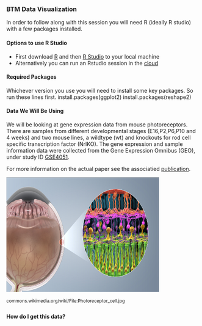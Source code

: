 
### BTM Data Visualization
In order to follow along with this session you will need R (ideally R studio) with a few packages installed. 

#### Options to use R Studio
- First download [R](https://cran.r-project.org/) and then [R Studio](https://www.rstudio.com/products/rstudio/download/#download) to your local machine 
- Alternatively you can run an Rstudio session in the [cloud](https://rstudio.cloud/) 

#### Required Packages
Whichever version you use you will need to install some key packages. So run these lines first. 
install.packages(ggplot2)
install.packages(reshape2)

#### Data We Will Be Using
We will be looking at gene expression data from mouse photoreceptors. There are samples from different developmental stages (E16,P2,P6,P10 and 4 weeks) and two mouse lines, a wildtype (wt) and knockouts for rod cell specific transcription factor (NrlKO). The gene expression and sample information data were collected from the Gene Expression Omnibus (GEO), under study ID [GSE4051](https://www.ncbi.nlm.nih.gov/geo/query/acc.cgi?acc=GSE4051).

For more information on the actual paper see the associatied [publication](http://www.pnas.org/cgi/pmidlookup?view=long&pmid=16505381).

<p align="left">
  <img src="figures/Photoreceptor_cell.jpg" alt="cookbook" width="400" height="300">
  <figcaption> <sup>commons.wikimedia.org/wiki/File:Photoreceptor_cell.jpg</sub></figcaption>
  </a>
</p>

#### How do I get this data?
